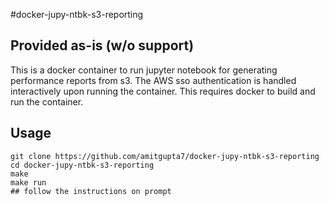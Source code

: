 #docker-jupy-ntbk-s3-reporting
## Provided as-is (w/o support)
This is a docker container to run jupyter notebook for generating performance reports from s3. The AWS sso authentication is handled interactively upon running the container. This requires docker to build and run the container. 

## Usage
```shell
git clone https://github.com/amitgupta7/docker-jupy-ntbk-s3-reporting
cd docker-jupy-ntbk-s3-reporting
make
make run
## follow the instructions on prompt
```
